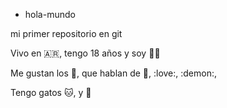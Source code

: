 - hola-mundo 

mi primer repositorio en git 

Vivo en :argentina:, tengo 18 años y soy :student:

Me gustan los :book:, que hablan de :dragon:, :love:, :demon:,

Tengo gatos :cat:, y :dog:


<!---
Gianella-A-Achetoni/Gianella-A-Achetoni is a ✨ special ✨ repository because its `README.md` (this file) appears on your GitHub profile.
You can click the Preview link to take a look at your changes.
--->
